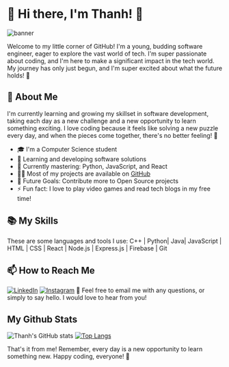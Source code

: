 # 👋 Hi there, I'm Thanh! 🚀

![banner](https://place-hold.it/900x300/ffffff/000000?text=Thanh+Software+Engineer&bold&fontsize=35)

Welcome to my little corner of GitHub! I'm a young, budding software engineer, eager to explore the vast world of tech. I'm super passionate about coding, and I'm here to make a significant impact in the tech world. My journey has only just begun, and I'm super excited about what the future holds! 🌱

## 🌟 About Me

I'm currently learning and growing my skillset in software development, taking each day as a new challenge and a new opportunity to learn something exciting. I love coding because it feels like solving a new puzzle every day, and when the pieces come together, there's no better feeling! 🎉

- 🎓 I'm a Computer Science student
- 🚀 Learning and developing software solutions
- 🌱 Currently mastering: Python, JavaScript, and React
- 👨‍💻 Most of my projects are available on [GitHub](https://github.com/thanh910)
- 🎯 Future Goals: Contribute more to Open Source projects
- ⚡ Fun fact: I love to play video games and read tech blogs in my free time!

## 📚 My Skills

These are some languages and tools I use:
C++ | Python| Java| JavaScript | HTML | CSS | React | Node.js | Express.js | Firebase | Git




## 📫 How to Reach Me 
[![LinkedIn](https://img.shields.io/badge/linkedin-%230077B5.svg?style=for-the-badge&logo=linkedin&logoColor=white)](https://www.linkedin.com/in/thanh910/)    [![Instagram](https://img.shields.io/badge/Instagram-%23E4405F.svg?style=for-the-badge&logo=Instagram&logoColor=white)](https://www.instagram.com/thanhthynh/)
📧 Feel free to email me with any questions, or simply to say hello. I would love to hear from you!

## My Github Stats
![Thanh's GitHub stats](https://github-readme-stats.vercel.app/api?username=thanh910&theme=midnight-purple&show_icons=true)
[![Top Langs](https://github-readme-stats.vercel.app/api/top-langs/?username=anuraghazra&theme=midnight-purple&layout=compact)](https://github.com/thanh910/github-readme-stats)

That's it from me! Remember, every day is a new opportunity to learn something new. Happy coding, everyone! 🎉

<!--
**thanh910/thanh910** is a ✨ _special_ ✨ repository because its `README.md` (this file) appears on your GitHub profile.

Here are some ideas to get you started:

- 🔭 I’m currently working on ...
- 🌱 I’m currently learning ...
- 👯 I’m looking to collaborate on ...
- 🤔 I’m looking for help with ...
- 💬 Ask me about ...
- 📫 How to reach me: ...
- 😄 Pronouns: ...
- ⚡ Fun fact: ...
-->
